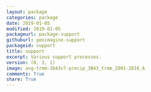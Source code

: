 ```yaml
---
layout: package
categories: package
date: 2019-01-05
modified: 2019-01-05
packageurl: package-support
githuburl: geoimagine-support
packageid: support
title: support
excerpt: Various support processes.
version: (0, 3, 1)
image: avg-trmm-3b43v7-precip_3B43_trmm_2001-2016_A
comments: True
share: True
---
```

